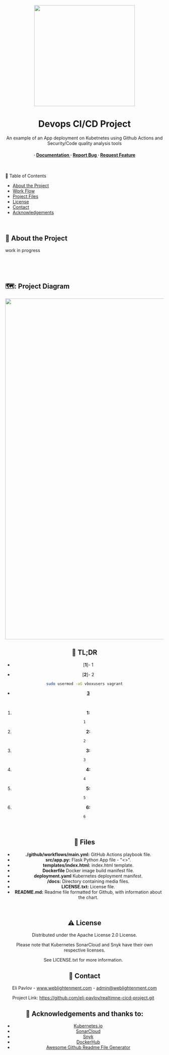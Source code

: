 <div align='center'>
<img src= "https://github.com/eli-pavlov/realtime-cicd-project/blob/master/docs/rtproject-diagram.png" width=320 />
<h1> Devops CI/CD Project</h1>
 
<p>  An example of an App deployment on Kubetnetes using Github Actions and Security/Code quality analysis tools </p>

<h4> <span> · </span> <a href="https://github.com/eli-pavlov/kubernetes-vagrant-EZ/blob/master/README.md"> Documentation </a> <span> · </span> <a href="https://github.com/eli-pavlov/helm-wordpress-mariadb/issues"> Report Bug </a> <span> · </span> <a href="https://github.com/eli-pavlov/kubernetes-vagrant-EZ/issues"> Request Feature </a> </h4>

$~~$
</div>

 :notebook_with_decorative_cover: Table of Contents

- [About the Project](#star2-about-the-project)
- [Work Flow](#rocket-tldr)
- [Project Files](#open_file_folder-files)
- [License](#warning-license)
- [Contact](#handshake-contact)
- [Acknowledgements](#gem-acknowledgements)


$~~$


## :star2: About the Project

 work in progress

$~~$

$~$

## 🗺️: Project Diagram
<div align='center'>
<img src= "https://github.com/eli-pavlov/realtime-cicd-project/blob/master/docs/rtproject-diagram.png" width=1080 />

## :rocket: TL;DR


- [**1**]- 1

- [**2**]- 2
```bash
sudo usermod -aG vboxusers vagrant
```

- [**3**](https://git-scm.com/downloads)

  
$~~$


1. **1:**
```bash
1
```
2. **2:**
```bash
2
```
3. **3:**
```bash
3
```
4. **4:**
```bash
4
```
5. **5:**
```bash
5
```
6. **6:**
```bash
6
```

$~$

## :open_file_folder: Files

- **./github/workflows/main.yml:** GitHub Actions playbook file.
- **src/app.py:** Flask Python App file - "<<Compliment generator>>".
- **templates/index.html:** index.html template.
- **Dockerfile** Docker image build manifest file.
- **deployment.yaml** Kubernetes deployment manifest.
- **/docs:** Directory containing media files.
- **LICENSE.txt:** License file.
- **README.md:** Readme file formatted for Github, with information about the chart.


$~$


## :warning: License

Distributed under the Apache License 2.0 License.

Please note that Kubernetes SonarCloud and Snyk have their own respective licenses. 

See LICENSE.txt for more information.
$~$

## :handshake: Contact

Eli Pavlov - www.weblightenment.com - admin@weblightenment.com

Project Link: https://github.com/eli-pavlov/realtimne-cicd-project.git
$~$

## :gem: Acknowledgements and thanks to:
- [Kubernetes.io](https://kubernetes.io/docs)
- [SonarCloud](https://www.sonarcloud.io)
- [Snyk](https://www.snyk.io)
- [DockerHub](https://hub.docker.com)
- [Awesome Github Readme File Generator](https://www.genreadme.cloud/)
